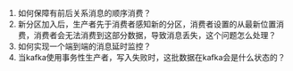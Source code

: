 1. 如何保障有前后关系消息的顺序消费？
2. 新分区加入后，生产者先于消费者感知新的分区，消费者设置的从最新位置消费，消费者会无法消费到这部分数据，导致消息丢失，这个问题怎么处理？
3. 如何实现一个端到端的消息延时监控？
4. 当kafka使用事务性生产者，写入失败时，这批数据在kafka会是什么状态的？